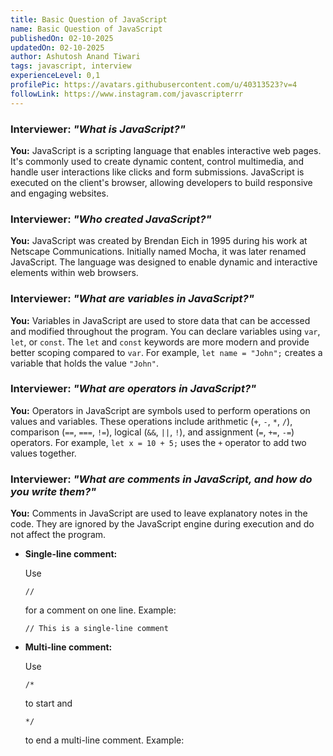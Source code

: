 ```yaml
---
title: Basic Question of JavaScript
name: Basic Question of JavaScript
publishedOn: 02-10-2025
updatedOn: 02-10-2025
author: Ashutosh Anand Tiwari
tags: javascript, interview
experienceLevel: 0,1
profilePic: https://avatars.githubusercontent.com/u/40313523?v=4
followLink: https://www.instagram.com/javascripterrr
---
```




### **Interviewer:** *"What is JavaScript?"*

**You:**
JavaScript is a scripting language that enables interactive web pages. It's commonly used to create dynamic content, control multimedia, and handle user interactions like clicks and form submissions. JavaScript is executed on the client's browser, allowing developers to build responsive and engaging websites.



### **Interviewer:** *"Who created JavaScript?"*

**You:**
JavaScript was created by Brendan Eich in 1995 during his work at Netscape Communications. Initially named Mocha, it was later renamed JavaScript. The language was designed to enable dynamic and interactive elements within web browsers.



### **Interviewer:** *"What are variables in JavaScript?"*

**You:**
Variables in JavaScript are used to store data that can be accessed and modified throughout the program. You can declare variables using `var`, `let`, or `const`. The `let` and `const` keywords are more modern and provide better scoping compared to `var`. For example, `let name = "John";` creates a variable that holds the value `"John"`.



### **Interviewer:** *"What are operators in JavaScript?"*

**You:**
Operators in JavaScript are symbols used to perform operations on values and variables. These operations include arithmetic (`+`, `-`, `*`, `/`), comparison (`==`, `===`, `!=`), logical (`&&`, `||`, `!`), and assignment (`=`, `+=`, `-=`) operators. For example, `let x = 10 + 5;` uses the `+` operator to add two values together.



### **Interviewer:** *"What are comments in JavaScript, and how do you write them?"*

**You:**
Comments in JavaScript are used to leave explanatory notes in the code. They are ignored by the JavaScript engine during execution and do not affect the program.

* **Single-line comment:**

   Use 

  `//`

   for a comment on one line.
  Example: 

  `// This is a single-line comment`
* **Multi-line comment:**

   Use 

  `/*`

   to start and 

  `*/`

   to end a multi-line comment.
  Example:
